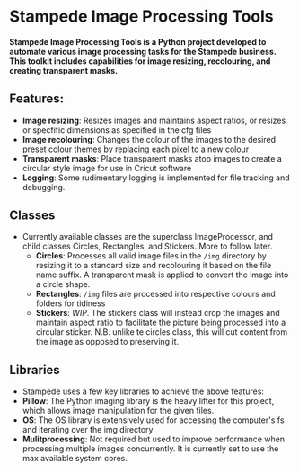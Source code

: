# Stampede Image Processing Tools

#### Stampede Image Processing Tools is a Python project developed to automate various image processing tasks for the Stampede business. This toolkit includes capabilities for image resizing, recolouring, and creating transparent masks.

## Features:
- **Image resizing**: Resizes images and maintains aspect ratios, or resizes or specfific dimensions as specified in the cfg files
- **Image recolouring**: Changes the colour of the images to the desired preset colour themes by replacing each pixel to a new colour
- **Transparent masks**: Place transparent masks atop images to create a circular style image for use in Cricut software
- **Logging**: Some rudimentary logging is implemented for file tracking and debugging.

## Classes
- Currently available classes are the superclass ImageProcessor, and child classes Circles, Rectangles, and Stickers. More to follow later.
  - **Circles**: Processes all valid image files in the `/img` directory by resizing it to a standard size and recolouring it based on the file name suffix. A transparent mask is applied to convert the image into a circle shape.
  - **Rectangles**: `/img` files are processed into respective colours and folders for tidiness
  - **Stickers**: *WIP*. The stickers class will instead crop the images and maintain aspect ratio to facilitate the picture being processed into a circular sticker. N.B. unlike te circles class, this will cut content from the image as opposed to preserving it.

## Libraries
- Stampede uses a few key libraries to achieve the above features:
- **Pillow**: The Python imaging library is the heavy lifter for this project, which allows image manipulation for the given files.
- **OS**: The OS library is extensively used for accessing the computer's fs and iterating over the img directory
- **Mulitprocessing**: Not required but used to improve performance when processing multiple images concurrently. It is currently set to use the max available system cores.